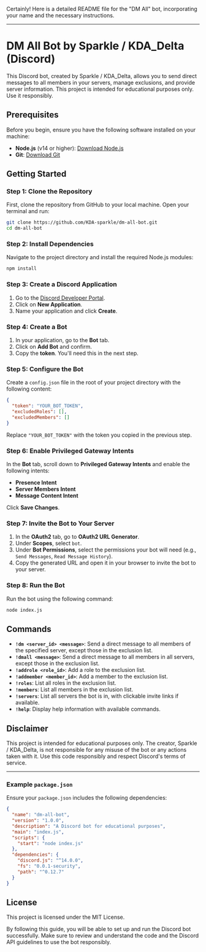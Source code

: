 Certainly! Here is a detailed README file for the "DM All" bot, incorporating your name and the necessary instructions.

---

# DM All Bot by Sparkle / KDA_Delta (Discord)

This Discord bot, created by Sparkle / KDA_Delta, allows you to send direct messages to all members in your servers, manage exclusions, and provide server information. This project is intended for educational purposes only. Use it responsibly.

## Prerequisites

Before you begin, ensure you have the following software installed on your machine:

- **Node.js** (v14 or higher): [Download Node.js](https://nodejs.org/)
- **Git**: [Download Git](https://git-scm.com/)

## Getting Started

### Step 1: Clone the Repository

First, clone the repository from GitHub to your local machine. Open your terminal and run:

```sh
git clone https://github.com/KDA-sparkle/dm-all-bot.git
cd dm-all-bot
```

### Step 2: Install Dependencies

Navigate to the project directory and install the required Node.js modules:

```sh
npm install
```

### Step 3: Create a Discord Application

1. Go to the [Discord Developer Portal](https://discord.com/developers/applications).
2. Click on **New Application**.
3. Name your application and click **Create**.

### Step 4: Create a Bot

1. In your application, go to the **Bot** tab.
2. Click on **Add Bot** and confirm.
3. Copy the **token**. You'll need this in the next step.

### Step 5: Configure the Bot

Create a `config.json` file in the root of your project directory with the following content:

```json
{
  "token": "YOUR_BOT_TOKEN",
  "excludedRoles": [],
  "excludedMembers": []
}
```

Replace `"YOUR_BOT_TOKEN"` with the token you copied in the previous step.

### Step 6: Enable Privileged Gateway Intents

In the **Bot** tab, scroll down to **Privileged Gateway Intents** and enable the following intents:

- **Presence Intent**
- **Server Members Intent**
- **Message Content Intent**

Click **Save Changes**.

### Step 7: Invite the Bot to Your Server

1. In the **OAuth2** tab, go to **OAuth2 URL Generator**.
2. Under **Scopes**, select `bot`.
3. Under **Bot Permissions**, select the permissions your bot will need (e.g., `Send Messages`, `Read Message History`).
4. Copy the generated URL and open it in your browser to invite the bot to your server.

### Step 8: Run the Bot

Run the bot using the following command:

```sh
node index.js
```

## Commands

- **`!dm <server_id> <message>`**: Send a direct message to all members of the specified server, except those in the exclusion list.
- **`!dmall <message>`**: Send a direct message to all members in all servers, except those in the exclusion list.
- **`!addrole <role_id>`**: Add a role to the exclusion list.
- **`!addmember <member_id>`**: Add a member to the exclusion list.
- **`!roles`**: List all roles in the exclusion list.
- **`!members`**: List all members in the exclusion list.
- **`!servers`**: List all servers the bot is in, with clickable invite links if available.
- **`!help`**: Display help information with available commands.

## Disclaimer

This project is intended for educational purposes only. The creator, Sparkle / KDA_Delta, is not responsible for any misuse of the bot or any actions taken with it. Use this code responsibly and respect Discord's terms of service.

---

### Example `package.json`

Ensure your `package.json` includes the following dependencies:

```json
{
  "name": "dm-all-bot",
  "version": "1.0.0",
  "description": "A Discord bot for educational purposes",
  "main": "index.js",
  "scripts": {
    "start": "node index.js"
  },
  "dependencies": {
    "discord.js": "^14.0.0",
    "fs": "0.0.1-security",
    "path": "^0.12.7"
  }
}
```

## License

This project is licensed under the MIT License.

By following this guide, you will be able to set up and run the Discord bot successfully. Make sure to review and understand the code and the Discord API guidelines to use the bot responsibly.
